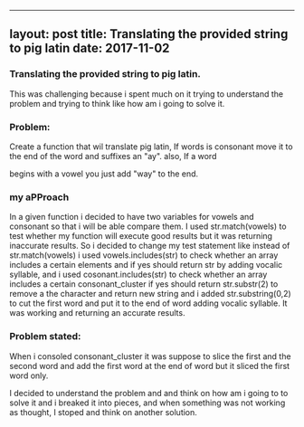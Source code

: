 
---
layout: post
title:  Translating the provided string to pig latin
date: 2017-11-02
---

### Translating the provided string to pig latin.
This  was challenging because i spent much on it trying to understand the problem and  trying to think  like how am i going to solve it.

### Problem:

Create a function that wil translate pig latin, If  words is consonant move it to the end of the word and suffixes an "ay". also, If a word

begins with a vowel you just add "way" to the end.

### my aPProach
In a given function i decided to have two variables for vowels and  consonant so that i will be able compare them.  I used str.match(vowels) to test whether my function will execute good results but it was returning inaccurate results. So i decided to change my test statement like instead of str.match(vowels) i used vowels.includes(str) to check whether  an array  includes a certain  elements and if yes should return str by  adding vocalic syllable, and i used  cosonant.includes(str) to check whether  an array  includes a certain  consonant_cluster if yes should return str.substr(2) to remove a the character and return new string and i added str.substring(0,2) to cut the first  word and put it to the end of word  adding vocalic syllable.  It was working and returning an accurate results.


### Problem stated:
When i consoled consonant_cluster it was suppose to slice the first and the second word and add the first word at the end of word but it sliced the first word only.


I decided  to understand the problem and  and  think on how am i going to  to solve it and i breaked it into pieces, and when something was not working as thought,
 I stoped and  think on another solution.




